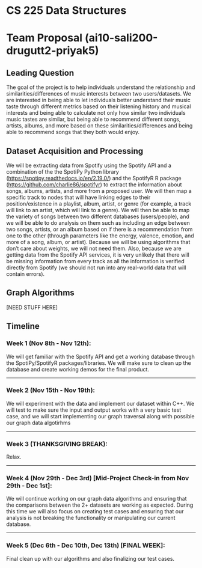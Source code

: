 # CS 225 Data Structures

# Team Proposal (ai10-sali200-drugutt2-priyak5)

## Leading Question

The goal of the project is to help individuals understand 
the relationship and similarities/differences of music interests 
between two users/datasets. We are interested in being able to 
let individuals better understand their music taste through 
different metrics based on their listening history and musical 
interests and being able to calculate not only how similar two 
individuals music tastes are similar, but being able to recommend 
different songs, artists, albums, and more based on these 
similarities/differences and being able to recommend songs that 
they both would enjoy.

## Dataset Acquisition and Processing

We will be extracting data from Spotify using the Spotify API and a 
combination of the the SpotiPy Python library 
(https://spotipy.readthedocs.io/en/2.19.0/) and the SpotifyR R package 
(https://github.com/charlie86/spotifyr) to extract the information 
about songs, albums, artists, and more from a proposed user. We will then 
map a specific track to nodes that will have linking edges to their 
position/existence in a playlist, album, artist, or genre (for example, 
a track will link to an artist, which will link to a genre). We will then 
be able to map the variety of songs between two different databases 
(users/people), and we will be able to do analysis on them such as including 
an edge between two songs, artists, or an album based on if there is a 
recommendation from one to the other (through parameters like the energy, 
valence, emotion, and more of a song, album, or artist). Because we will 
be using algorithms that don’t care about weights, we will not need them. 
Also, because we are getting data from the Spotify API services, it is very 
unlikely that there will be missing information from every track as all the 
information is verified directly from Spotify (we should not run into any 
real-world data that will contain errors). 

## Graph Algorithms

[NEED STUFF HERE]

## Timeline

### Week 1 (Nov 8th - Nov 12th):
We will get familiar with the Spotify API and get a working database through the SpotiPy/SpotifyR packages/libraries. We will make sure to clean up the database and create working demos for the final product.
***
### Week 2 (Nov 15th - Nov 19th):
We will experiment with the data and implement our dataset within C++. We will test to make sure the input and output works with a very basic test case, and we will start implementing our graph traversal along with possible our graph data algotirhms
*** 
### Week 3 (THANKSGIVING BREAK):
Relax.
*** 
### Week 4 (Nov 29th - Dec 3rd) [Mid-Project Check-in from Nov 29th - Dec 1st]:
We will continue working on our graph data algorithms and ensuring that the comparisons between the 2+ datasets are working as expected. During this time we will also focus on creating test cases and ensuring that our analysis is not breaking the functionality or manipulating our current database.
*** 
### Week 5 (Dec 6th - Dec 10th, Dec 13th) [FINAL WEEK]:
Final clean up with our algorithms and also finalizing our test cases.

